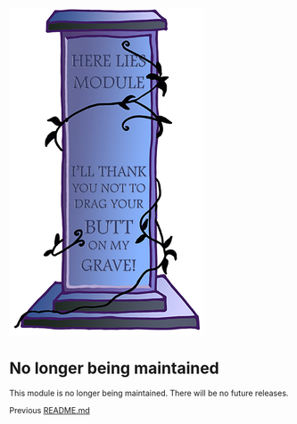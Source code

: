 ![RIP](https://github.com/arb/furball/raw/dep/images/rip.png)


# No longer being maintained
This module is no longer being maintained. There will be no future releases.

Previous [README.md](https://github.com/hapijs/furball/blob/v1.0.1/README.md)
